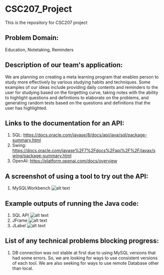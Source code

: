 # CSC207_Project #
This is the repository for CSC207 project

## Problem Domain: ## 
Education, Notetaking, Reminders 

## Description of our team's application: ## 
We are planning on creating a meta learning program that enables person to study more effectively by 
various studying habits and techniques. Some examples of our ideas include providing daily contents and reminders
to the user for studying based on the forgetting curve, taking notes with the ability to highlight questions and definitions to elaborate on the problems, and 
generating random tests based on the questions and definitions that the user has highlighted.

## Links to the documentation for an API: ##
1. SQL: https://docs.oracle.com/javase/8/docs/api/java/sql/package-summary.html
2. Swing: https://docs.oracle.com/javase%2F7%2Fdocs%2Fapi%2F%2F/javax/swing/package-summary.html
3. OpenAI: https://platform.openai.com/docs/overview

## A screenshot of using a tool to try out the API: ##
1. MySQLWorkbench
![alt text](screenshots/tool1.png)

## Example outputs of running the Java code: ##
1. SQL API 
![alt text](screenshots/result1.png)
2. JFrame
![alt text](screenshots/jframe.png)
3. JLabel
![alt text](Code%20snippets/src/img/jlabel.png)
## List of any technical problems blocking progress: ##
1. DB connection was not stable at first due to using MySQL versions that had some errors. So, we are looking for ways
to use consistent versions of each tool. We are also seeking for ways to use remote Database other than local.
